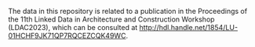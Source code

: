 The data in this repository is related to a publication in the Proceedings of the 11th Linked Data in Architecture and Construction Workshop (LDAC2023), which can be consulted at http://hdl.handle.net/1854/LU-01HCHF9JK71QP7RQCEZCQK49WC.
